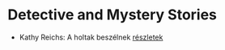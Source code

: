 # Detective and Mystery Stories

- Kathy Reichs: A holtak beszélnek [részletek](_details/%7Bopf.creator%7D.md#id_157)